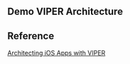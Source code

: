 ## Demo VIPER Architecture

## Reference
[Architecting iOS Apps with VIPER](https://www.objc.io/issues/13-architecture/viper/)
